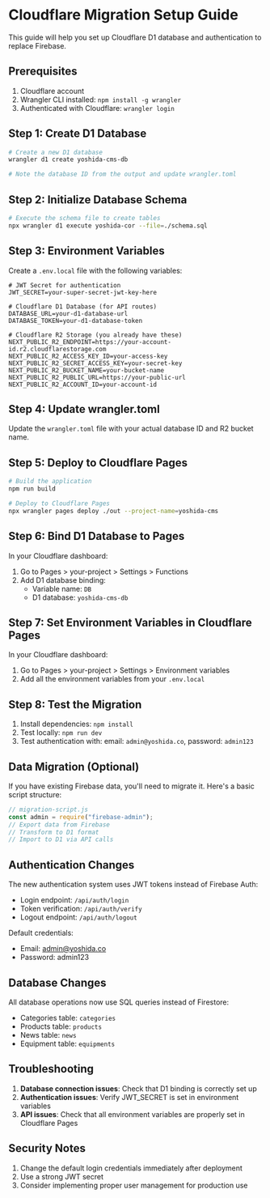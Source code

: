 # Cloudflare Migration Setup Guide

This guide will help you set up Cloudflare D1 database and authentication to replace Firebase.

## Prerequisites

1. Cloudflare account
2. Wrangler CLI installed: `npm install -g wrangler`
3. Authenticated with Cloudflare: `wrangler login`

## Step 1: Create D1 Database

```bash
# Create a new D1 database
wrangler d1 create yoshida-cms-db

# Note the database ID from the output and update wrangler.toml
```

## Step 2: Initialize Database Schema

```bash
# Execute the schema file to create tables
npx wrangler d1 execute yoshida-cor --file=./schema.sql
```

## Step 3: Environment Variables

Create a `.env.local` file with the following variables:

```env
# JWT Secret for authentication
JWT_SECRET=your-super-secret-jwt-key-here

# Cloudflare D1 Database (for API routes)
DATABASE_URL=your-d1-database-url
DATABASE_TOKEN=your-d1-database-token

# Cloudflare R2 Storage (you already have these)
NEXT_PUBLIC_R2_ENDPOINT=https://your-account-id.r2.cloudflarestorage.com
NEXT_PUBLIC_R2_ACCESS_KEY_ID=your-access-key
NEXT_PUBLIC_R2_SECRET_ACCESS_KEY=your-secret-key
NEXT_PUBLIC_R2_BUCKET_NAME=your-bucket-name
NEXT_PUBLIC_R2_PUBLIC_URL=https://your-public-url
NEXT_PUBLIC_R2_ACCOUNT_ID=your-account-id
```

## Step 4: Update wrangler.toml

Update the `wrangler.toml` file with your actual database ID and R2 bucket name.

## Step 5: Deploy to Cloudflare Pages

```bash
# Build the application
npm run build

# Deploy to Cloudflare Pages
npx wrangler pages deploy ./out --project-name=yoshida-cms
```

## Step 6: Bind D1 Database to Pages

In your Cloudflare dashboard:

1. Go to Pages > your-project > Settings > Functions
2. Add D1 database binding:
   - Variable name: `DB`
   - D1 database: `yoshida-cms-db`

## Step 7: Set Environment Variables in Cloudflare Pages

In your Cloudflare dashboard:

1. Go to Pages > your-project > Settings > Environment variables
2. Add all the environment variables from your `.env.local`

## Step 8: Test the Migration

1. Install dependencies: `npm install`
2. Test locally: `npm run dev`
3. Test authentication with: email: `admin@yoshida.co`, password: `admin123`

## Data Migration (Optional)

If you have existing Firebase data, you'll need to migrate it. Here's a basic script structure:

```javascript
// migration-script.js
const admin = require("firebase-admin");
// Export data from Firebase
// Transform to D1 format
// Import to D1 via API calls
```

## Authentication Changes

The new authentication system uses JWT tokens instead of Firebase Auth:

- Login endpoint: `/api/auth/login`
- Token verification: `/api/auth/verify`
- Logout endpoint: `/api/auth/logout`

Default credentials:

- Email: admin@yoshida.co
- Password: admin123

## Database Changes

All database operations now use SQL queries instead of Firestore:

- Categories table: `categories`
- Products table: `products`
- News table: `news`
- Equipment table: `equipments`

## Troubleshooting

1. **Database connection issues**: Check that D1 binding is correctly set up
2. **Authentication issues**: Verify JWT_SECRET is set in environment variables
3. **API issues**: Check that all environment variables are properly set in Cloudflare Pages

## Security Notes

1. Change the default login credentials immediately after deployment
2. Use a strong JWT secret
3. Consider implementing proper user management for production use

